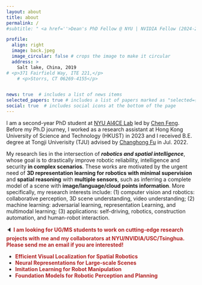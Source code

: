 ```yaml
---
layout: about
title: about
permalink: /
#subtitle: " <a href=''>Dean's PhD Fellow @ NYU | NVIDIA Fellow (2024-2025)</a>"

profile:
  align: right
  image: back.jpeg
  image_circular: false # crops the image to make it circular
  address: >
    Salt lake, China, 2019
# <p>371 Fairfield Way, ITE 221,</p>
    # <p>Storrs, CT 06269-4155</p>


news: true  # includes a list of news items
selected_papers: true # includes a list of papers marked as "selected={true}"
social: true  # includes social icons at the bottom of the page
---
```


I am a second-year PhD student at <a href='https://ai4ce.github.io'>NYU AI4CE Lab</a> led by <a href='https://scholar.google.com/citations?user=YeG8ZM0AAAAJ&hl=en'>Chen Feng</a>. Before my Ph.D journey, I worked as a research assistant at Hong Kong University of Science and Technology (HKUST) in 2023 and I received B.E. degree at Tongji Univerisity (TJU) advised by <a href='https://scholar.google.com/citations?user=zmbMZ4kAAAAJ&hl=en'>Changhong Fu</a> in Jul. 2022.

<!-- I am also an NVIDIA Graduate Fellow at the <a href='https://nvr-avg.github.io/'>Autonmous Vehicle Research Group</a>, working closely with <a href='https://scholar.google.com/citations?user=RhOpyXcAAAAJ&hl=en'>Marco Pavone</a>, <a href='https://scholar.google.com/citations?user=Oyx-_UIAAAAJ&hl=en'>Jose M. Alvarez</a>, and <a href='https://scholar.google.com/citations?hl=en&user=CUlqK5EAAAAJ'>Sanja Fidler</a>. Before that, I had the opportunity to work as an intern at NVIDIA AI Research advised by <a href='https://scholar.google.com/citations?user=bEcLezcAAAAJ&hl=en'>Anima Anandkumar</a> in 2022, and a research assistant at Shanghai Jiao Tong University (SJTU) advised by <a href='https://scholar.google.com/citations?user=W_Q33RMAAAAJ&hl=en'>Siheng Chen</a> in 2021.   -->

<!-- :pray: <b><font color="purple">I will graduate in Fall 2024 and am actively seeking a postdoctoral or industrial position, starting in Spring 2025. </font></b> -->

My research lies in the intersection of ***robotics and spatial intelligence***, whose goal is to drastically improve robotic reliability, intelligence and security **in complex scenarios**. These works are motivated by the urgent need of **3D representation learning for robotics with minimal supervision** and **spatial reasoning** with **multiple sensors**, such as inferring a complete model of a scene with **image/language/cloud points information**. More specifically, my research interests include: (1) computer vision and robotics: collaborative perception, 3D scene understanding, video understanding; (2) machine learning: adversarial learning, representation Learning, and multimodal learning; (3) applications: self-driving, robotics, construction automation, and human-robot interaction. 

:speaker: <b><font color="firebrick">I am looking for UG/MS students to work on cutting-edge research projects with me and my collaborators at NYU/NVIDIA/USC/Tsinghua. Please send me an email if you are interested! </font></b>

<ul>
  <li><b><font color="firebrick">Efficient Visual Localization for Spatial Robotics </font></b></li>
  <li><b><font color="firebrick">Neural Representations for Large-scale Scenes </font></b></li>
  <li><b><font color="firebrick">Imitation Learning for Robot Manipulation </font></b></li>
  <li><b><font color="firebrick">Foundation Models for Robotic Perception and Planning </font></b></li>
</ul>
